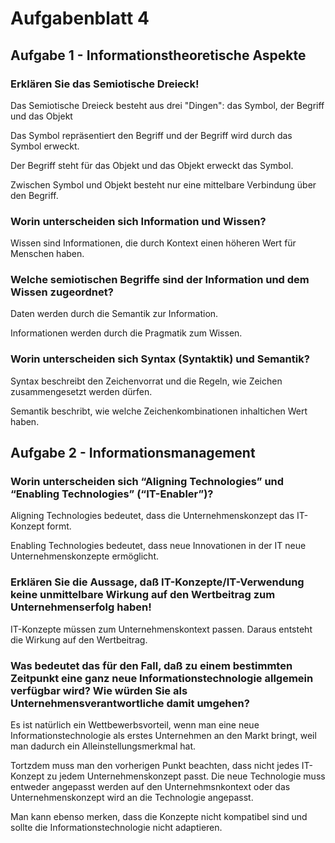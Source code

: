 <!-- markdownlint-disable-file MD026 -->
# Aufgabenblatt 4

## Aufgabe 1 - Informationstheoretische Aspekte

### Erklären Sie das Semiotische Dreieck!

Das Semiotische Dreieck besteht aus drei "Dingen": das Symbol, der Begriff und
das Objekt

Das Symbol repräsentiert den Begriff und der Begriff wird durch das Symbol
erweckt.

Der Begriff steht für das Objekt und das Objekt erweckt das Symbol.

Zwischen Symbol und Objekt besteht nur eine mittelbare Verbindung über den Begriff.

### Worin unterscheiden sich Information und Wissen?

Wissen sind Informationen, die durch Kontext einen höheren Wert für Menschen haben.

### Welche semiotischen Begriffe sind der Information und dem Wissen zugeordnet?

Daten werden durch die Semantik zur Information.

Informationen werden durch die Pragmatik zum Wissen.

### Worin unterscheiden sich Syntax (Syntaktik) und Semantik?

Syntax beschreibt den Zeichenvorrat und die Regeln, wie Zeichen zusammengesetzt
werden dürfen.

Semantik beschribt, wie welche Zeichenkombinationen inhaltichen Wert haben.

## Aufgabe 2 - Informationsmanagement

### Worin unterscheiden sich “Aligning Technologies” und “Enabling Technologies” (“IT-Enabler”)?

Aligning Technologies bedeutet, dass die Unternehmenskonzept das IT-Konzept
formt.

Enabling Technologies bedeutet, dass neue Innovationen in der IT neue
Unternehmenskonzepte ermöglicht.

### Erklären Sie die Aussage, daß IT-Konzepte/IT-Verwendung keine unmittelbare Wirkung auf den Wertbeitrag zum Unternehmenserfolg haben!

IT-Konzepte müssen zum Unternehmenskontext passen. Daraus entsteht die Wirkung auf den Wertbeitrag.

### Was bedeutet das für den Fall, daß zu einem bestimmten Zeitpunkt eine ganz neue Informationstechnologie allgemein verfügbar wird? Wie würden Sie als Unternehmensverantwortliche damit umgehen?

Es ist natürlich ein Wettbewerbsvorteil, wenn man eine neue
Informationstechnologie als erstes Unternehmen an den Markt bringt, weil man
dadurch ein Alleinstellungsmerkmal hat.

Tortzdem muss man den vorherigen Punkt beachten, dass nicht jedes IT-Konzept zu
jedem Unternehmenskonzept passt. Die neue Technologie muss entweder angepasst
werden auf den Unternehmsnkontext oder das Unternehmenskonzept wird an die
Technologie angepasst.

Man kann ebenso merken, dass die Konzepte nicht kompatibel sind und sollte die
Informationstechnologie nicht adaptieren.
